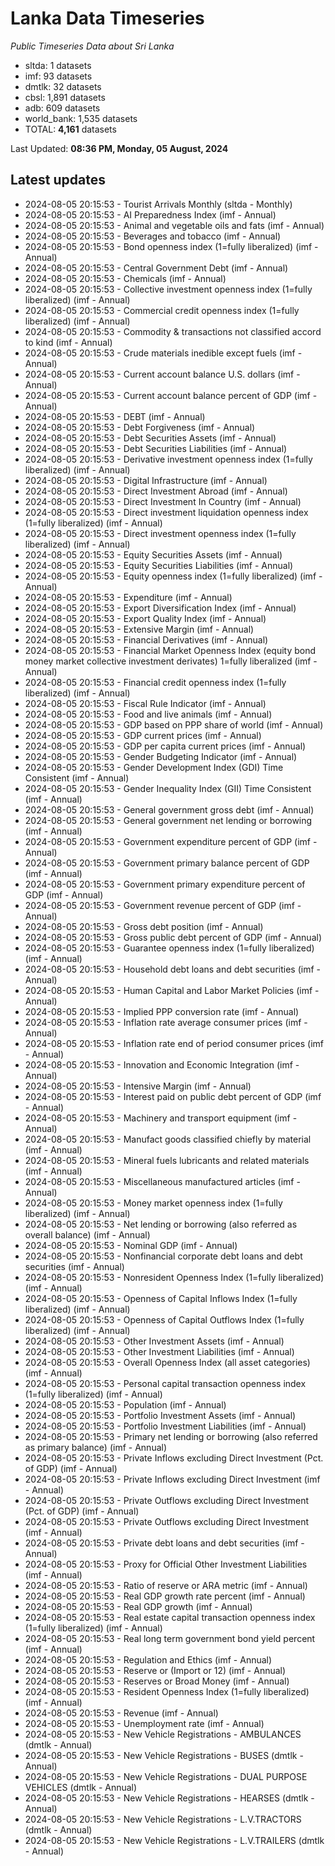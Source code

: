 # Lanka Data Timeseries
*Public Timeseries Data about Sri Lanka*

* sltda: 1 datasets
* imf: 93 datasets
* dmtlk: 32 datasets
* cbsl: 1,891 datasets
* adb: 609 datasets
* world_bank: 1,535 datasets
* TOTAL: **4,161** datasets

Last Updated: **08:36 PM, Monday, 05 August, 2024**

## Latest updates

* 2024-08-05 20:15:53 - Tourist Arrivals Monthly (sltda - Monthly)
* 2024-08-05 20:15:53 - AI Preparedness Index (imf - Annual)
* 2024-08-05 20:15:53 - Animal and vegetable oils and fats (imf - Annual)
* 2024-08-05 20:15:53 - Beverages and tobacco (imf - Annual)
* 2024-08-05 20:15:53 - Bond openness index (1=fully liberalized) (imf - Annual)
* 2024-08-05 20:15:53 - Central Government Debt (imf - Annual)
* 2024-08-05 20:15:53 - Chemicals (imf - Annual)
* 2024-08-05 20:15:53 - Collective investment openness index (1=fully liberalized) (imf - Annual)
* 2024-08-05 20:15:53 - Commercial credit openness index (1=fully liberalized) (imf - Annual)
* 2024-08-05 20:15:53 - Commodity & transactions not classified accord to kind (imf - Annual)
* 2024-08-05 20:15:53 - Crude materials inedible except fuels (imf - Annual)
* 2024-08-05 20:15:53 - Current account balance U.S. dollars (imf - Annual)
* 2024-08-05 20:15:53 - Current account balance percent of GDP (imf - Annual)
* 2024-08-05 20:15:53 - DEBT (imf - Annual)
* 2024-08-05 20:15:53 - Debt Forgiveness (imf - Annual)
* 2024-08-05 20:15:53 - Debt Securities Assets (imf - Annual)
* 2024-08-05 20:15:53 - Debt Securities Liabilities (imf - Annual)
* 2024-08-05 20:15:53 - Derivative investment openness index (1=fully liberalized) (imf - Annual)
* 2024-08-05 20:15:53 - Digital Infrastructure (imf - Annual)
* 2024-08-05 20:15:53 - Direct Investment Abroad (imf - Annual)
* 2024-08-05 20:15:53 - Direct Investment In Country (imf - Annual)
* 2024-08-05 20:15:53 - Direct investment liquidation openness index (1=fully liberalized) (imf - Annual)
* 2024-08-05 20:15:53 - Direct investment openness index (1=fully liberalized) (imf - Annual)
* 2024-08-05 20:15:53 - Equity Securities Assets (imf - Annual)
* 2024-08-05 20:15:53 - Equity Securities Liabilities (imf - Annual)
* 2024-08-05 20:15:53 - Equity openness index (1=fully liberalized) (imf - Annual)
* 2024-08-05 20:15:53 - Expenditure (imf - Annual)
* 2024-08-05 20:15:53 - Export Diversification Index (imf - Annual)
* 2024-08-05 20:15:53 - Export Quality Index (imf - Annual)
* 2024-08-05 20:15:53 - Extensive Margin (imf - Annual)
* 2024-08-05 20:15:53 - Financial Derivatives (imf - Annual)
* 2024-08-05 20:15:53 - Financial Market Openness Index (equity bond money market collective investment derivates) 1=fully liberalized (imf - Annual)
* 2024-08-05 20:15:53 - Financial credit openness index (1=fully liberalized) (imf - Annual)
* 2024-08-05 20:15:53 - Fiscal Rule Indicator (imf - Annual)
* 2024-08-05 20:15:53 - Food and live animals (imf - Annual)
* 2024-08-05 20:15:53 - GDP based on PPP share of world (imf - Annual)
* 2024-08-05 20:15:53 - GDP current prices (imf - Annual)
* 2024-08-05 20:15:53 - GDP per capita current prices (imf - Annual)
* 2024-08-05 20:15:53 - Gender Budgeting Indicator (imf - Annual)
* 2024-08-05 20:15:53 - Gender Development Index (GDI) Time Consistent (imf - Annual)
* 2024-08-05 20:15:53 - Gender Inequality Index (GII) Time Consistent (imf - Annual)
* 2024-08-05 20:15:53 - General government gross debt (imf - Annual)
* 2024-08-05 20:15:53 - General government net lending or borrowing (imf - Annual)
* 2024-08-05 20:15:53 - Government expenditure percent of GDP (imf - Annual)
* 2024-08-05 20:15:53 - Government primary balance percent of GDP (imf - Annual)
* 2024-08-05 20:15:53 - Government primary expenditure percent of GDP (imf - Annual)
* 2024-08-05 20:15:53 - Government revenue percent of GDP (imf - Annual)
* 2024-08-05 20:15:53 - Gross debt position (imf - Annual)
* 2024-08-05 20:15:53 - Gross public debt percent of GDP (imf - Annual)
* 2024-08-05 20:15:53 - Guarantee openness index (1=fully liberalized) (imf - Annual)
* 2024-08-05 20:15:53 - Household debt loans and debt securities (imf - Annual)
* 2024-08-05 20:15:53 - Human Capital and Labor Market Policies (imf - Annual)
* 2024-08-05 20:15:53 - Implied PPP conversion rate (imf - Annual)
* 2024-08-05 20:15:53 - Inflation rate average consumer prices (imf - Annual)
* 2024-08-05 20:15:53 - Inflation rate end of period consumer prices (imf - Annual)
* 2024-08-05 20:15:53 - Innovation and Economic Integration (imf - Annual)
* 2024-08-05 20:15:53 - Intensive Margin (imf - Annual)
* 2024-08-05 20:15:53 - Interest paid on public debt percent of GDP (imf - Annual)
* 2024-08-05 20:15:53 - Machinery and transport equipment (imf - Annual)
* 2024-08-05 20:15:53 - Manufact goods classified chiefly by material (imf - Annual)
* 2024-08-05 20:15:53 - Mineral fuels lubricants and related materials (imf - Annual)
* 2024-08-05 20:15:53 - Miscellaneous manufactured articles (imf - Annual)
* 2024-08-05 20:15:53 - Money market openness index (1=fully liberalized) (imf - Annual)
* 2024-08-05 20:15:53 - Net lending or borrowing (also referred as overall balance) (imf - Annual)
* 2024-08-05 20:15:53 - Nominal GDP (imf - Annual)
* 2024-08-05 20:15:53 - Nonfinancial corporate debt loans and debt securities (imf - Annual)
* 2024-08-05 20:15:53 - Nonresident Openness Index (1=fully liberalized) (imf - Annual)
* 2024-08-05 20:15:53 - Openness of Capital Inflows Index (1=fully liberalized) (imf - Annual)
* 2024-08-05 20:15:53 - Openness of Capital Outflows Index (1=fully liberalized) (imf - Annual)
* 2024-08-05 20:15:53 - Other Investment Assets (imf - Annual)
* 2024-08-05 20:15:53 - Other Investment Liabilities (imf - Annual)
* 2024-08-05 20:15:53 - Overall Openness Index (all asset categories) (imf - Annual)
* 2024-08-05 20:15:53 - Personal capital transaction openness index (1=fully liberalized) (imf - Annual)
* 2024-08-05 20:15:53 - Population (imf - Annual)
* 2024-08-05 20:15:53 - Portfolio Investment Assets (imf - Annual)
* 2024-08-05 20:15:53 - Portfolio Investment Liabilities (imf - Annual)
* 2024-08-05 20:15:53 - Primary net lending or borrowing (also referred as primary balance) (imf - Annual)
* 2024-08-05 20:15:53 - Private Inflows excluding Direct Investment (Pct. of GDP) (imf - Annual)
* 2024-08-05 20:15:53 - Private Inflows excluding Direct Investment (imf - Annual)
* 2024-08-05 20:15:53 - Private Outflows excluding Direct Investment (Pct. of GDP) (imf - Annual)
* 2024-08-05 20:15:53 - Private Outflows excluding Direct Investment (imf - Annual)
* 2024-08-05 20:15:53 - Private debt loans and debt securities (imf - Annual)
* 2024-08-05 20:15:53 - Proxy for Official Other Investment Liabilities (imf - Annual)
* 2024-08-05 20:15:53 - Ratio of reserve or ARA metric (imf - Annual)
* 2024-08-05 20:15:53 - Real GDP growth rate percent (imf - Annual)
* 2024-08-05 20:15:53 - Real GDP growth (imf - Annual)
* 2024-08-05 20:15:53 - Real estate capital transaction openness index (1=fully liberalized) (imf - Annual)
* 2024-08-05 20:15:53 - Real long term government bond yield percent (imf - Annual)
* 2024-08-05 20:15:53 - Regulation and Ethics (imf - Annual)
* 2024-08-05 20:15:53 - Reserve or (Import or 12) (imf - Annual)
* 2024-08-05 20:15:53 - Reserves or Broad Money (imf - Annual)
* 2024-08-05 20:15:53 - Resident Openness Index (1=fully liberalized) (imf - Annual)
* 2024-08-05 20:15:53 - Revenue (imf - Annual)
* 2024-08-05 20:15:53 - Unemployment rate (imf - Annual)
* 2024-08-05 20:15:53 - New Vehicle Registrations - AMBULANCES (dmtlk - Annual)
* 2024-08-05 20:15:53 - New Vehicle Registrations - BUSES (dmtlk - Annual)
* 2024-08-05 20:15:53 - New Vehicle Registrations - DUAL PURPOSE VEHICLES (dmtlk - Annual)
* 2024-08-05 20:15:53 - New Vehicle Registrations - HEARSES (dmtlk - Annual)
* 2024-08-05 20:15:53 - New Vehicle Registrations - L.V.TRACTORS (dmtlk - Annual)
* 2024-08-05 20:15:53 - New Vehicle Registrations - L.V.TRAILERS (dmtlk - Annual)